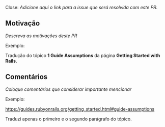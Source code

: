 Close: *Adicione aqui o link para a issue que será resolvida com este PR.*

## Motivação

*Descreva as motivações deste PR*

Exemplo:

Tradução do tópico  **1 Guide Assumptions** da página **Getting Started with Rails**.

## Comentários

*Coloque comentários que considerar importante mencionar*

Exemplo:

https://guides.rubyonrails.org/getting_started.html#guide-assumptions

Traduzi apenas o primeiro e o segundo parágrafo do tópico.
